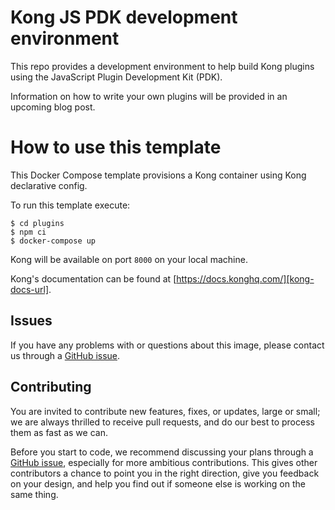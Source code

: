 # Kong JS PDK development environment

This repo provides a development environment to help build Kong plugins using the JavaScript Plugin Development Kit (PDK).

Information on how to write your own plugins will be provided in an upcoming blog post.

# How to use this template

This Docker Compose template provisions a Kong container using Kong declarative config.

To run this template execute:

```shell
$ cd plugins
$ npm ci
$ docker-compose up
```

Kong will be available on port `8000` on your local machine.

Kong's documentation can be found at [https://docs.konghq.com/][kong-docs-url].

## Issues

If you have any problems with or questions about this image, please contact us through a [GitHub issue][github-new-issue].

## Contributing

You are invited to contribute new features, fixes, or updates, large or small; we are always thrilled to receive pull requests, and do our best to process them as fast as we can.

Before you start to code, we recommend discussing your plans through a [GitHub issue][github-new-issue], especially for more ambitious contributions. This gives other contributors a chance to point you in the right direction, give you feedback on your design, and help you find out if someone else is working on the same thing.

[kong-site-url]: https://konghq.com/
[kong-docs-url]: https://docs.konghq.com/
[github-new-issue]: https://github.com/Kong/docker-kong-js-pdk/issues/new
